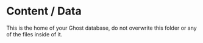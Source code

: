 # Content / Data
This is the home of your Ghost database, do not overwrite this folder or any of the files inside of it.
